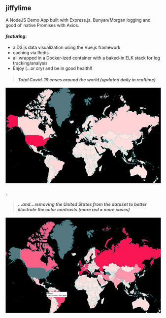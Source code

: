 ## jiffylime
A NodeJS Demo App built with Express.js, Bunyan/Morgan logging and good ol' native Promises with Axios.  

#### *featuring*:
  * a D3.js data visualization using the Vue.js framework 
  * caching via Redis
  * all wrapped in a Docker-ized container with a baked-in ELK stack for log tracking/analysis
  * Enjoy (...or cry) and be in good health!! 



> #### *Total Covid-19 cases around the world   (updated daily in realtime)*
![](preview-usainc.gif)   
#### .

> #### *...and...removing the United States from the dataset to better illustrate the color contrasts (more red = more cases)*
![](preview.gif)


